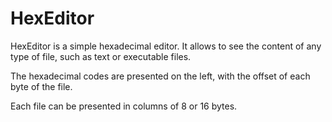 # HexEditor

HexEditor is a simple hexadecimal editor. It allows to see the content of any type of file, such as text or executable files.

The hexadecimal codes are presented on the left, with the offset of each byte of the file.

Each file can be presented in columns of 8 or 16 bytes.
